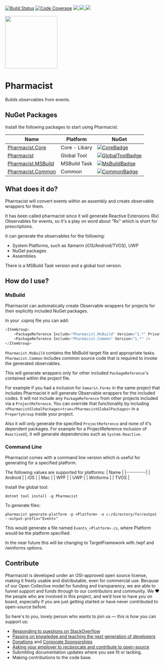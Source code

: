 [![Build Status](https://dev.azure.com/dotnet/ReactiveUI/_apis/build/status/Pharmacist-CI)](https://dev.azure.com/dotnet/ReactiveUI/_build/latest?definitionId=82) [![Code Coverage](https://codecov.io/gh/reactiveui/pharmacist/branch/master/graph/badge.svg)](https://codecov.io/gh/reactiveui/pharmacist)
<a href="#backers">
        <img src="https://opencollective.com/reactiveui/backers/badge.svg">
</a>
<a href="#sponsors">
        <img src="https://opencollective.com/reactiveui/sponsors/badge.svg">
</a>
<a href="https://reactiveui.net/slack">
        <img src="https://img.shields.io/badge/chat-slack-blue.svg">
</a>
<br />
<br />
<a href="https://github.com/reactiveui/pharmacist">
        <img width="170" height="170" src="https://github.com/reactiveui/Pharmacist/blob/master/image/ph-violet.svg"/>
</a>

# Pharmacist

Builds observables from events.

## NuGet Packages

Install the following packages to start using Pharmacist.

| Name                          | Platform          | NuGet                            |
| ----------------------------- | ----------------- | -------------------------------- |
| [Pharmacist.Core][Core]       | Core - Libary     | [![CoreBadge]][Core]             |
| [Pharmacist][GlobalTool]      | Global Tool       | [![GlobalToolBadge]][GlobalTool] |
| [Pharmacist.MSBuild][MsBuild] | MSBuild Task      | [![MsBuildBadge]][MsBuild]       |
| [Pharmacist.Common][Common]   | Common            | [![CommonBadge]][Common]         |

[Core]: https://www.nuget.org/packages/Pharmacist.Core/
[CoreBadge]: https://img.shields.io/nuget/v/Pharmacist.Core.svg

[GlobalTool]: https://www.nuget.org/packages/Pharmacist/
[GlobalToolBadge]: https://img.shields.io/nuget/v/Pharmacist.svg

[MsBuild]: https://www.nuget.org/packages/Pharmacist.MSBuild/
[MsBuildBadge]: https://img.shields.io/nuget/v/Pharmacist.MSBuild.svg

[Common]: https://www.nuget.org/packages/Pharmacist.Common/
[CommonBadge]: https://img.shields.io/nuget/v/Pharmacist.Common.svg

## What does it do?

Pharmacist will convert events within an assembly and create observable wrappers for them. 

It has been called pharmacist since it will generate Reactive Extensions (Rx) Observables for events, so it's a play on word about "Rx" which is short for prescriptions.

It can generate the observables for the following:
* System Platforms, such as Xamarin (iOS/Android/TVOS), UWP
* NuGet packages
* Assemblies.

There is a MSBuild Task version and a global tool version.

## How do I use?

### MsBuild

Pharmacist can automatically create Observable wrappers for projects for their explicitly included NuGet packages.

In your .csproj file you can add:

```cs
<ItemGroup>
    <PackageReference Include="Pharmacist.MsBuild" Version="1.*" PrivateAssets="all" />
    <PackageReference Include="Pharmacist.Common" Version="1.*" />
</ItemGroup>
```

`Pharmacist.MsBuild` contains the MsBuild target file and appropriate tasks. `Pharmacist.Common` includes common source code that is required to invoke the generated observables.

This will generate wrappers only for other included `PackageReference`'s contained within the project file.

For example if you had a inclusion for `Xamarin.Forms` in the same project that includes Pharmacist it will generate Observable wrappers for the included codes. It will not include any `PackageReference` from other projects included via a `ProjectReference`. You can override that functionality by including `<PharmacistGlobalPackages>true</PharmacistGlobalPackages>` in a `PropertyGroup` inside your project.

Also it will only generate the specified `ProjectReference` and none of it's dependent packages. For example for a ProjectReference inclusion of `ReactiveUI`, it will generate dependencies such as `System.Reactive`.

### Command Line

Pharmacist comes with a command line version which is useful for generating for a specified platform.

The following values are supported for platforms:
| Name     |
|----------|
| Android  |
| iOS      |
| Mac      |
| WPF      |
| UWP      |
| Winforms |
| TVOS     |

Install the global tool:
```Batchfile
dotnet tool install -g Pharmacist
```

To generate files:

```Batchfile
pharmacist generate-platform -p <Platform> -o c:/directory/for/output --output-prefix="Events"
```

This would generate a file named `Events_<Platform>.cs`, where Platform would be the platform specified.

In the near future this will be changing to TargetFramework with /wpf and /winforms options.

## Contribute

Pharmacist is developed under an OSI-approved open source license, making it freely usable and distributable, even for commercial use. Because of our Open Collective model for funding and transparency, we are able to funnel support and funds through to our contributors and community. We ❤ the people who are involved in this project, and we’d love to have you on board, especially if you are just getting started or have never contributed to open-source before.

So here's to you, lovely person who wants to join us — this is how you can support us:

* [Responding to questions on StackOverflow](https://stackoverflow.com/questions/tagged/reactiveui)
* [Passing on knowledge and teaching the next generation of developers](http://ericsink.com/entries/dont_use_rxui.html)
* [Donations](https://reactiveui.net/donate) and [Corporate Sponsorships](https://reactiveui.net/sponsorship)
* [Asking your employer to reciprocate and contribute to open-source](https://github.com/github/balanced-employee-ip-agreement)
* Submitting documentation updates where you see fit or lacking.
* Making contributions to the code base.
